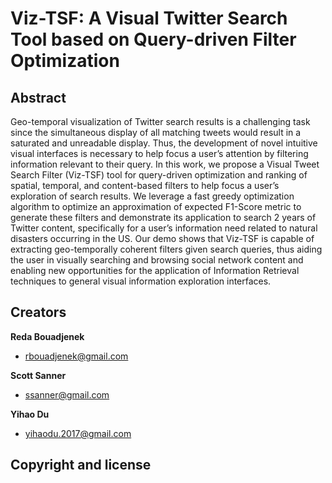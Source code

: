 <h1> Viz-TSF: A Visual Twitter Search Tool based on Query-driven Filter Optimization </h1>
<h2>Abstract</h2>
Geo-temporal visualization of Twitter search results is a challenging task since the simultaneous display of all matching tweets would result in a saturated and unreadable display. Thus, the development of novel intuitive visual interfaces is necessary to help focus a user’s attention by filtering information relevant to their query. In this work, we propose a Visual Tweet Search Filter (Viz-TSF) tool for query-driven optimization and ranking of spatial, temporal, and content-based filters to help focus a user’s exploration of search results. We leverage a fast greedy optimization algorithm to optimize an approximation of expected F1-Score metric to generate these filters and demonstrate its application to search 2 years of Twitter content, specifically for a user’s information need related to natural disasters occurring in the US. Our demo shows that Viz-TSF is capable of extracting geo-temporally coherent filters given search queries, thus aiding the user in visually searching and browsing social network content and enabling new opportunities for the application of Information Retrieval techniques to general visual information exploration interfaces.


## Creators

**Reda Bouadjenek**
  - rbouadjenek@gmail.com

**Scott Sanner**
  - ssanner@gmail.com

**Yihao Du**
  - yihaodu.2017@gmail.com

## Copyright and license

